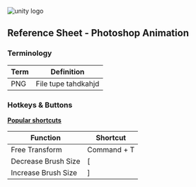 



![unity logo](https://raw.githubusercontent.com/omundy/dig250-game-development/master/reference-sheets/images/photoshop.png)

## Reference Sheet - Photoshop Animation 





### Terminology

Term | Definition
--- | ---
PNG | File tupe tahdkahjd




### Hotkeys & Buttons



**[Popular shortcuts](https://helpx.adobe.com/photoshop/using/default-keyboard-shortcuts.html)** 

Function | Shortcut
--- | ---
Free Transform | Command + T
Decrease Brush Size	| [
Increase Brush Size | ]

